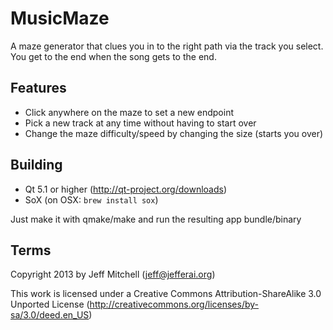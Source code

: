 MusicMaze
====================
A maze generator that clues you in to the right path via the track you
select. You get to the end when the song gets to the end.

Features
--------------------
* Click anywhere on the maze to set a new endpoint
* Pick a new track at any time without having to start over
* Change the maze difficulty/speed by changing the size (starts you
  over)

Building
-------------------
* Qt 5.1 or higher (http://qt-project.org/downloads)
* SoX (on OSX: `brew install sox`)

Just make it with qmake/make and run the resulting app bundle/binary

Terms
-------------------
Copyright 2013 by Jeff Mitchell (<jeff@jefferai.org>)

This work is licensed under a Creative Commons Attribution-ShareAlike
3.0 Unported License (<http://creativecommons.org/licenses/by-sa/3.0/deed.en_US>)
